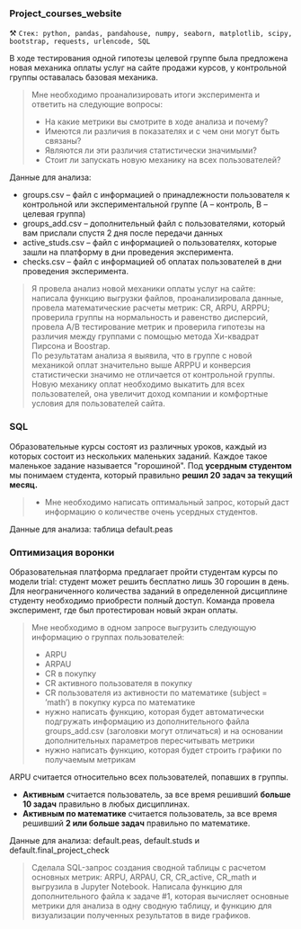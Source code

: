 ### Project_courses_website
⚒️ `Стек: python, pandas, pandahouse, numpy, seaborn, matplotlib, scipy, bootstrap, requests, urlencode, SQL`

В ходе тестирования одной гипотезы целевой группе была предложена новая механика оплаты услуг на сайте продажи курсов, у контрольной группы оставалась базовая механика. 

> Мне необходимо проанализировать итоги эксперимента и ответить на следующие вопросы:
> - На какие метрики вы смотрите в ходе анализа и почему?
> - Имеются ли различия в показателях и с чем они могут быть связаны? 
> - Являются ли эти различия статистически значимыми? 
> - Стоит ли запускать новую механику на всех пользователей?

Данные для анализа:
- groups.csv – файл с информацией о принадлежности пользователя к контрольной или экспериментальной группе (А – контроль, B – целевая группа) 
- groups_add.csv – дополнительный файл с пользователями, который вам прислали спустя 2 дня после передачи данных
- active_studs.csv – файл с информацией о пользователях, которые зашли на платформу в дни проведения эксперимента. 
- checks.csv – файл с информацией об оплатах пользователей в дни проведения эксперимента.

> Я провела анализ новой механики оплаты услуг на сайте: написала функцию выгрузки файлов, проанализировала данные, провела математические расчеты метрик: CR, ARPU, ARPPU; проверила группы на нормальность и равенство дисперсий, провела А/В тестирование метрик и проверила гипотезы на различия между группами с помощью метода Хи-квадрат Пирсона и Boostrap. <br>
> По результатам анализа я выявила, что в группе с новой механикой оплат значительно выше ARPPU и конверсия статистически значимо не отличается от контрольной группы. Новую механику оплат необходимо выкатить для всех пользователей, она увеличит доход компании и комфортные условия для пользователей сайта. 

### SQL
Образовательные курсы состоят из различных уроков, каждый из которых состоит из нескольких маленьких заданий. Каждое такое маленькое задание называется "горошиной". Под **усердным студентом** мы понимаем студента, который правильно **решил 20 задач за текущий месяц.** <br>
> - Мне необходимо написать оптимальный запрос, который даст информацию о количестве очень усердных студентов. 

Данные для анализа: таблица default.peas <br>
### Оптимизация воронки
Образовательная платформа предлагает пройти студентам курсы по модели trial: студент может решить бесплатно лишь 30 горошин в день. Для неограниченного количества заданий в определенной дисциплине студенту необходимо приобрести полный доступ. Команда провела эксперимент, где был протестирован новый экран оплаты.

> Мне необходимо в одном запросе выгрузить следующую информацию о группах пользователей:
> - ARPU 
> - ARPAU 
> - CR в покупку 
> - СR активного пользователя в покупку 
> - CR пользователя из активности по математике (subject = ’math’) в покупку курса по математике
> - нужно написать функцию, которая будет автоматически подгружать информацию из дополнительного файла groups_add.csv (заголовки могут отличаться) и на основании дополнительных параметров пересчитывать метрики
> - нужно написать функцию, которая будет строить графики по получаемым метрикам

ARPU считается относительно всех пользователей, попавших в группы.
- **Активным** считается пользователь, за все время решивший **больше 10 задач** правильно в любых дисциплинах.
- **Активным по математике** считается пользователь, за все время решивший **2 или больше задач** правильно по математике.
  
Данные для анализа: default.peas, default.studs и default.final_project_check

> Сделала SQL-запрос создания сводной таблицы с расчетом основных метрик: ARPU, ARPAU, CR, CR_active, CR_math и выгрузила в Jupyter Notebook.
> Написала функцию для дополнительного файла к задаче #1, которая вычисляет основные метрики для анализа в одну сводную таблицу, и функцию для визуализации полученных результатов в виде графиков.
